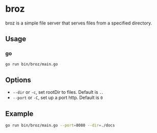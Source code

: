 # broz

broz is a simple file server that serves files from a specified directory.

## Usage

### go

```bash
go run bin/broz/main.go
```

## Options

- `--dir` or `-c`, set rootDir to files. Default is `.`.
- `--port` or `-C`, set up a port http. Default is `0`

## Example

```bash
go run bin/broz/main.go --port=8080 --dir=./docs
```
